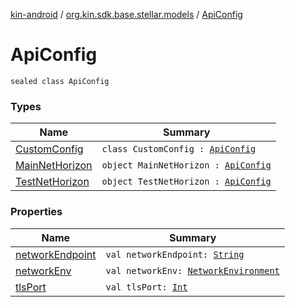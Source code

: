 [kin-android](../../index.md) / [org.kin.sdk.base.stellar.models](../index.md) / [ApiConfig](./index.md)

# ApiConfig

`sealed class ApiConfig`

### Types

| Name | Summary |
|---|---|
| [CustomConfig](-custom-config/index.md) | `class CustomConfig : `[`ApiConfig`](./index.md) |
| [MainNetHorizon](-main-net-horizon.md) | `object MainNetHorizon : `[`ApiConfig`](./index.md) |
| [TestNetHorizon](-test-net-horizon.md) | `object TestNetHorizon : `[`ApiConfig`](./index.md) |

### Properties

| Name | Summary |
|---|---|
| [networkEndpoint](network-endpoint.md) | `val networkEndpoint: `[`String`](https://kotlinlang.org/api/latest/jvm/stdlib/kotlin/-string/index.html) |
| [networkEnv](network-env.md) | `val networkEnv: `[`NetworkEnvironment`](../-network-environment/index.md) |
| [tlsPort](tls-port.md) | `val tlsPort: `[`Int`](https://kotlinlang.org/api/latest/jvm/stdlib/kotlin/-int/index.html) |

